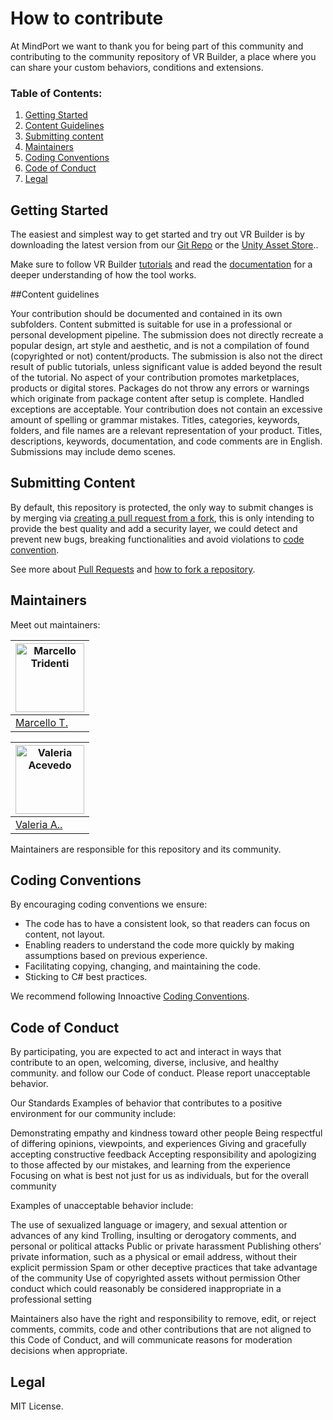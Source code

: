 # How to contribute

At MindPort we want to thank you for being part of this community and contributing to the community repository of VR Builder, a place where you can share your custom behaviors, conditions and extensions.

### Table of Contents:

1. [Getting Started](#getting-started)
1. [Content Guidelines](#content-guidelines)
1. [Submitting content](#submitting-content)
1. [Maintainers](#maintainers)
1. [Coding Conventions](#coding-conventions)
1. [Code of Conduct](#code-of-conduct)
1. [Legal](#legal)

## Getting Started

The easiest and simplest way to get started and try out VR Builder is by downloading the latest version from our [Git Repo](https://github.com/MindPort-GmbH/VR-Builder) or the [Unity Asset Store](https://assetstore.unity.com/packages/tools/visual-scripting/vr-builder-open-source-toolkit-for-vr-creation-201913)..

Make sure to follow VR Builder [tutorials](https://www.mindport.co/vr-builder/tutorials) and read the [documentation](https://www.mindport.co/vr-builder/manual/online-documentation) for a deeper understanding of how the tool works.


##Content guidelines

Your contribution should be documented and contained in its own subfolders.
Content submitted is suitable for use in a professional or personal development pipeline.
The submission does not directly recreate a popular design, art style and aesthetic, and is not a compilation of found (copyrighted or not) content/products. The submission is also not the direct result of public tutorials, unless significant value is added beyond the result of the tutorial.
No aspect of your contribution promotes marketplaces, products or digital stores.
Packages do not throw any errors or warnings which originate from package content after setup is complete. Handled exceptions are acceptable.
Your contribution does not contain an excessive amount of spelling or grammar mistakes.
Titles, categories, keywords, folders, and file names are a relevant representation of your product.
Titles, descriptions, keywords, documentation, and code comments are in English. 
Submissions may include demo scenes. 



## Submitting Content

By default, this repository is protected, the only way to submit changes is by merging via [creating a pull request from a fork](https://help.github.com/en/github/collaborating-with-issues-and-pull-requests/creating-a-pull-request-from-a-fork), this is only intending to provide the best quality and add a security layer, we could detect and prevent new bugs, breaking functionalities and avoid violations to [code convention](#coding-conventions).

See more about [Pull Requests](https://help.github.com/en/github/collaborating-with-issues-and-pull-requests/about-pull-requests) and [how to fork a repository](https://help.github.com/en/github/getting-started-with-github/fork-a-repo).


## Maintainers

Meet out maintainers:

| [<img alt="Marcello Tridenti" src="https://avatars.githubusercontent.com/u/24916383?v=4" width="110">](https://github.com/VaLiuM09) | 
| --- |
| [Marcello T.](mailto:marcello.tridenti@mindport.co) |

| [<img alt="Valeria Acevedo" src="https://avatars.githubusercontent.com/u/52221800?v=4" width="110">](https://github.com/bideckerz) | 
| --- |
| [Valeria A..](mailto:valeria.acevedo@mindport.co) |

Maintainers are responsible for this repository and its community.

## Coding Conventions

By encouraging coding conventions we ensure:

* The code has to have a consistent look, so that readers can focus on content, not layout.
* Enabling readers to understand the code more quickly by making assumptions based on previous experience.
* Facilitating copying, changing, and maintaining the code.
* Sticking to C# best practices.

We recommend following Innoactive [Coding Conventions](https://github.com/Innoactive/XR-Interaction-Component/blob/407a7633944c349a663383cf4afbdc8f01ee1edc/.github/CODING_CONVENTIONS.md).


## Code of Conduct

By participating, you are expected to act and interact in ways that contribute to an open, welcoming, diverse, inclusive, and healthy community. and follow our Code of conduct. Please report unacceptable behavior.

Our Standards
Examples of behavior that contributes to a positive environment for our community include:

Demonstrating empathy and kindness toward other people
Being respectful of differing opinions, viewpoints, and experiences
Giving and gracefully accepting constructive feedback
Accepting responsibility and apologizing to those affected by our mistakes, and learning from the experience
Focusing on what is best not just for us as individuals, but for the overall community

Examples of unacceptable behavior include:

The use of sexualized language or imagery, and sexual attention or advances of any kind
Trolling, insulting or derogatory comments, and personal or political attacks
Public or private harassment
Publishing others’ private information, such as a physical or email address, without their explicit permission
Spam or other deceptive practices that take advantage of the community
Use of copyrighted assets without permission
Other conduct which could reasonably be considered inappropriate in a professional setting


Maintainers also have the right and responsibility to remove, edit, or reject comments, commits, code and other contributions that are not aligned to this Code of Conduct, and will communicate reasons for moderation decisions when appropriate.

## Legal

MIT License.
